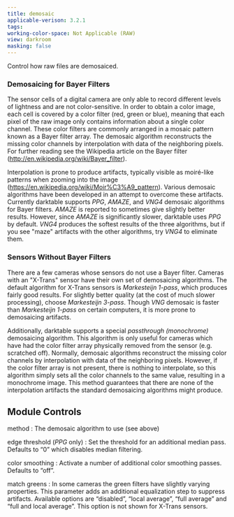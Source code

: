 ```yaml
---
title: demosaic
applicable-verison: 3.2.1
tags: 
working-color-space: Not Applicable (RAW) 
view: darkroom
masking: false
---
```


Control how raw files are demosaiced.

### Demosaicing for Bayer Filters
The sensor cells of a digital camera are only able to record different levels of lightness and are not color-sensitive. In order to obtain a color image, each cell is covered by a color filter (red, green or blue), meaning that each pixel of the raw image only contains information about a single color channel. These color filters are commonly arranged in a mosaic pattern known as a Bayer filter array. The demosaic algorithm reconstructs the missing color channels by interpolation with data of the neighboring pixels. For further reading see the Wikipedia article on the Bayer filter (http://en.wikipedia.org/wiki/Bayer_filter).

Interpolation is prone to produce artifacts, typically visible as moiré-like patterns when zooming into the image (https://en.wikipedia.org/wiki/Moir%C3%A9_pattern). Various demosaic algorithms have been developed in an attempt to overcome these artifacts. Currently darktable supports _PPG_, _AMAZE_, and _VNG4_ demosaic algorithms for Bayer filters. _AMAZE_ is reported to sometimes give slightly better results. However, since _AMAZE_ is significantly slower, darktable uses _PPG_ by default. _VNG4_ produces the softest results of the three algorithms, but if you see "maze" artifacts with the other algorithms, try _VNG4_ to eliminate them.

### Sensors Without Bayer Filters
There are a few cameras whose sensors do not use a Bayer filter. Cameras with an "X-Trans" sensor have their own set of demosaicing algorithms. The default algorithm for X-Trans sensors is _Markesteijn 1-pass_, which produces fairly good results. For slightly better quality (at the cost of much slower processing), choose _Markesteijn 3-pass_. Though _VNG_ demosaic is faster than _Markesteijn 1-pass_ on certain computers, it is more prone to demosaicing artifacts.

Additionally, darktable supports a special _passthrough (monochrome)_ demosaicing algorithm. This algorithm is only useful for cameras which have had the color filter array physically removed from the sensor (e.g. scratched off). Normally, demosaic algorithms reconstruct the missing color channels by interpolation with data of the neighboring pixels. However, if the color filter array is not present, there is nothing to interpolate, so this algorithm simply sets all the color channels to the same value, resulting in a monochrome image. This method guarantees that there are none of the interpolation artifacts the standard demosaicing algorithms might produce.

## Module Controls

method
: The demosaic algorithm to use (see above)

edge threshold (_PPG_ only)
: Set the threshold for an additional median pass. Defaults to “0” which disables median filtering.

color smoothing
: Activate a number of additional color smoothing passes. Defaults to “off”.

match greens
: In some cameras the green filters have slightly varying properties. This parameter adds an additional equalization step to suppress artifacts. Available options are “disabled”, “local average”, “full average” and “full and local average”. This option is not shown for X-Trans sensors.